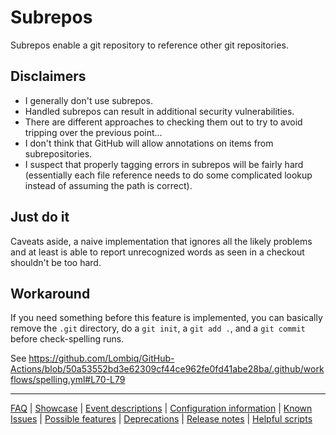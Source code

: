 # Subrepos

Subrepos enable a git repository to reference other git repositories.

## Disclaimers

- I generally don't use subrepos.
- Handled subrepos can result in additional security vulnerabilities.
- There are different approaches to checking them out to try to avoid tripping over the previous point...
- I don't think that GitHub will allow annotations on items from subrepositories.
- I suspect that properly tagging errors in subrepos will be fairly hard (essentially each file reference needs to do some complicated lookup instead of assuming the path is correct).

## Just do it

Caveats aside, a naive implementation that ignores all the likely problems and at least is able to report unrecognized words as seen in a checkout shouldn't be too hard.

## Workaround

If you need something before this feature is implemented, you can basically remove the `.git` directory, do a `git init`, a `git add .`, and a `git commit` before check-spelling runs.

See https://github.com/Lombiq/GitHub-Actions/blob/50a53552bd3e62309cf44ce962fe0fd41abe28ba/.github/workflows/spelling.yml#L70-L79

---
[FAQ](FAQ.md) | [Showcase](Showcase.md) | [Event descriptions](Event-descriptions.md) | [Configuration information](Configuration-information.md) | [Known Issues](Known-Issues.md) | [Possible features](Possible-features.md) | [Deprecations](Deprecations.md) | [Release notes](Release-notes.md) | [Helpful scripts](Helpful-scripts.md)
